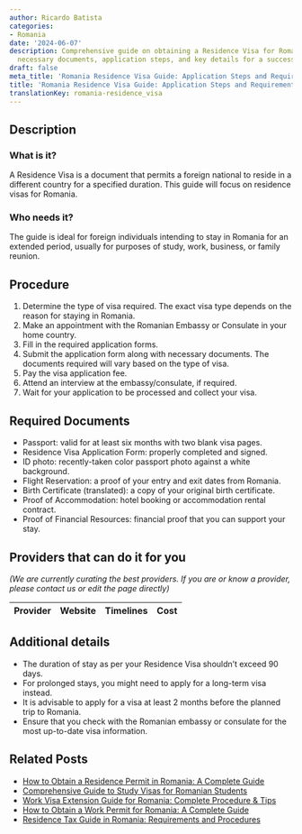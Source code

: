 ```yaml
---
author: Ricardo Batista
categories:
- Romania
date: '2024-06-07'
description: Comprehensive guide on obtaining a Residence Visa for Romania. Includes
  necessary documents, application steps, and key details for a successful process.
draft: false
meta_title: 'Romania Residence Visa Guide: Application Steps and Requirements'
title: 'Romania Residence Visa Guide: Application Steps and Requirements'
translationKey: romania-residence_visa
---
```


## Description
### What is it?
A Residence Visa is a document that permits a foreign national to reside in a different country for a specified duration. This guide will focus on residence visas for Romania.

### Who needs it?
The guide is ideal for foreign individuals intending to stay in Romania for an extended period, usually for purposes of study, work, business, or family reunion.

## Procedure
1. Determine the type of visa required. The exact visa type depends on the reason for staying in Romania.
2. Make an appointment with the Romanian Embassy or Consulate in your home country.
3. Fill in the required application forms.
4. Submit the application form along with necessary documents. The documents required will vary based on the type of visa.
5. Pay the visa application fee. 
6. Attend an interview at the embassy/consulate, if required.
7. Wait for your application to be processed and collect your visa.

## Required Documents
- Passport: valid for at least six months with two blank visa pages.
- Residence Visa Application Form: properly completed and signed.
- ID photo: recently-taken color passport photo against a white background.
- Flight Reservation: a proof of your entry and exit dates from Romania.
- Birth Certificate (translated): a copy of your original birth certificate.
- Proof of Accommodation: hotel booking or accommodation rental contract.
- Proof of Financial Resources: financial proof that you can support your stay.

## Providers that can do it for you

_(We are currently curating the best providers. If you are or know a provider, please contact us or edit the page directly)_

| Provider        |     Website     |     Timelines    |       Cost      |
| :-------------: | :-------------: |  :-------------: | :-------------: |

## Additional details
- The duration of stay as per your Residence Visa shouldn’t exceed 90 days.
- For prolonged stays, you might need to apply for a long-term visa instead.
- It is advisable to apply for a visa at least 2 months before the planned trip to Romania.
- Ensure that you check with the Romanian embassy or consulate for the most up-to-date visa information.
## Related Posts

- [How to Obtain a Residence Permit in Romania: A Complete Guide](https://tramitit.com/guides/romania/residence_permit/)
- [Comprehensive Guide to Study Visas for Romanian Students](https://tramitit.com/guides/romania/obtaining_study_visa/)
- [Work Visa Extension Guide for Romania: Complete Procedure & Tips](https://tramitit.com/guides/romania/work_visa_extension/)
- [How to Obtain a Work Permit for Romania: A Complete Guide](https://tramitit.com/guides/romania/work_permit_application_for_expats/)
- [Residence Tax Guide in Romania: Requirements and Procedures](https://tramitit.com/guides/romania/residence_tax/)